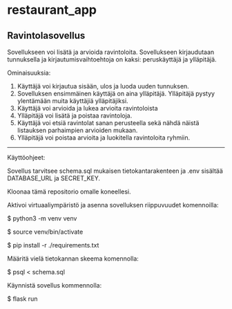 # restaurant_app


Ravintolasovellus
-----------------
Sovellukseen voi lisätä ja arvioida ravintoloita. Sovellukseen kirjaudutaan tunnuksella ja kirjautumisvaihtoehtoja on kaksi: peruskäyttäjä ja ylläpitäjä.

Ominaisuuksia:
1. Käyttäjä voi kirjautua sisään, ulos ja luoda uuden tunnuksen.
2. Sovelluksen ensimmäinen käyttäjä on aina ylläpitäjä. Ylläpitäjä pystyy ylentämään muita käyttäjiä ylläpitäjiksi.
3. Käyttäjä voi arvioida ja lukea arvioita ravintoloista
4. Ylläpitäjä voi lisätä ja poistaa ravintoloja.
5. Käyttäjä voi etsiä ravintolat sanan perusteella sekä nähdä näistä listauksen parhaimpien arvioiden mukaan.
6. Ylläpitäjä voi poistaa arvioita ja luokitella ravintoloita ryhmiin.

-----------------
Käyttöohjeet:

Sovellus tarvitsee schema.sql mukaisen tietokantarakenteen ja .env sisältää DATABASE_URL ja SECRET_KEY.

Kloonaa tämä repositorio omalle koneellesi.

Aktivoi virtuaaliympäristö ja asenna sovelluksen riippuvuudet komennoilla:

$ python3 -m venv venv

$ source venv/bin/activate

$ pip install -r ./requirements.txt

Määritä vielä tietokannan skeema komennolla:

$ psql < schema.sql

Käynnistä sovellus kommennolla:

$ flask run




